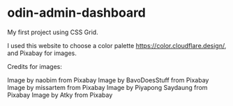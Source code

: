 # odin-admin-dashboard
My first project using CSS Grid.

I used this website to choose a color palette https://color.cloudflare.design/, and Pixabay for images.

Credits for images:

Image by naobim from Pixabay 
Image by BavoDoesStuff from Pixabay
Image by missartem from Pixabay
Image by Piyapong Saydaung from Pixabay
Image by Atky from Pixabay